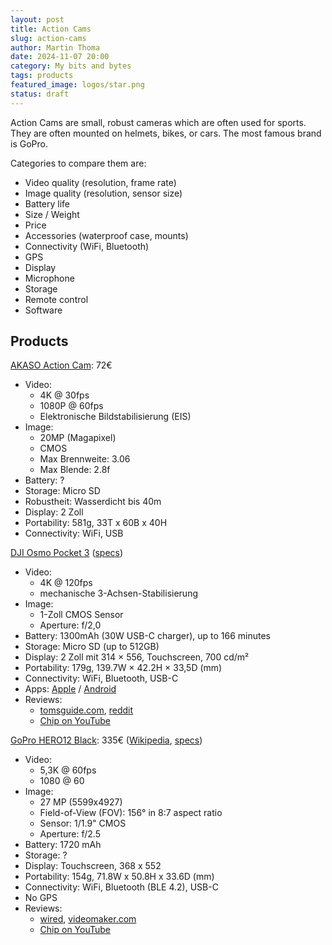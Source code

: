 ```yaml
---
layout: post
title: Action Cams
slug: action-cams
author: Martin Thoma
date: 2024-11-07 20:00
category: My bits and bytes
tags: products
featured_image: logos/star.png
status: draft
---
```


Action Cams are small, robust cameras which are often used for sports. They are
often mounted on helmets, bikes, or cars. The most famous brand is GoPro.

Categories to compare them are:

* Video quality (resolution, frame rate)
* Image quality (resolution, sensor size)
* Battery life
* Size / Weight
* Price
* Accessories (waterproof case, mounts)
* Connectivity (WiFi, Bluetooth)
* GPS
* Display
* Microphone
* Storage
* Remote control
* Software

## Products

[AKASO Action Cam](https://www.amazon.de/AKASO-Einstellbarer-Unterwasserkamera-Fernbedienung-aktualisierte-B-EK7000-Pro/dp/B07K55FL73/): 72€

* Video:
    * 4K @ 30fps
    * 1080P @ 60fps
    * Elektronische Bildstabilisierung (EIS)
* Image:
    * 20MP (Magapixel)
    * CMOS
    * Max Brennweite: 3.06
    * Max Blende: 2.8f
* Battery: ?
* Storage: Micro SD
* Robustheit: Wasserdicht bis 40m
* Display: 2 Zoll
* Portability: 581g, 33T x 60B x 40H
* Connectivity: WiFi, USB

[DJI Osmo Pocket 3](https://www.amazon.de/DJI-Vlogging-Kamera-3-Achsen-Stabilisierung-Scharfstellen-Objektverfolgung/dp/B0CG19QXWD/) ([specs](https://www.dji.com/de/osmo-pocket-3/specs))

* Video:
    * 4K @ 120fps
    * mechanische 3-Achsen-Stabilisierung
* Image:
    * 1-Zoll CMOS Sensor
    * Aperture: f/2,0
* Battery: 1300mAh (30W USB-C charger), up to 166 minutes
* Storage: Micro SD (up to 512GB)
* Display: 2 Zoll mit 314 × 556, Touchscreen, 700 cd/m²
* Portability: 179g, 139.7W × 42.2H × 33,5D (mm)
* Connectivity: WiFi, Bluetooth, USB-C
* Apps: [Apple](https://apps.apple.com/us/app/dji-mimo/id1431720653) / [Android](https://play.google.com/store/apps/details?id=dji.go.v5)
* Reviews:
    * [tomsguide.com](https://www.tomsguide.com/reviews/dji-osmo-pocket-3), [reddit](https://www.reddit.com/r/osmopocket/comments/1detoil/dji_osmo_pocket_3_worth_the_hype_for_519/)
    * [Chip on YouTube](https://www.youtube.com/watch?v=kM3OdvRu4f4)

[GoPro HERO12 Black](https://www.amazon.de/GoPro-HERO12-Black-9-Zoll-Bildsensor-Live-Streaming/dp/B0CF3VVTLG/): 335€ ([Wikipedia](https://en.wikipedia.org/wiki/GoPro#HERO12), [specs](https://gopro.com/en/us/shop/cameras/hero12-black/CHDHX-121-master.html))

* Video:
    * 5,3K @ 60fps
    *  1080 @ 60
* Image:
    * 27 MP (5599x4927)
    * Field-of-View (FOV): 156° in 8:7 aspect ratio
    * Sensor: 1/1.9" CMOS
    * Aperture: f/2.5
* Battery: 1720 mAh
* Storage: ?
* Display: Touchscreen, 368 x 552
* Portability: 154g, 71.8W x 50.8H x 33.6D (mm)
* Connectivity: WiFi, Bluetooth (BLE 4.2), USB-C
* No GPS
* Reviews:
    * [wired](https://www.wired.com/review/gopro-hero-12-black/), [videomaker.com](https://www.videomaker.com/reviews/cameras/gopro-hero12-black-review-the-best-gopro-to-date/)
    * [Chip on YouTube](https://www.youtube.com/watch?v=I54XFCqpUHc)
